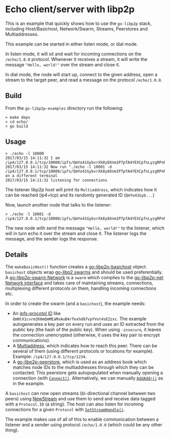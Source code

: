 # Echo client/server with libp2p

This is an example that quickly shows how to use the `go-libp2p` stack, including Host/Basichost, Network/Swarm, Streams, Peerstores and Multiaddresses.

This example can be started in either listen mode, or dial mode.

In listen mode, it will sit and wait for incoming connections on the `/echo/1.0.0` protocol. Whenever it receives a stream, it will write the message `"Hello, world!"` over the stream and close it.

In dial mode, the node will start up, connect to the given address, open a stream to the target peer, and read a message on the protocol `/echo/1.0.0`.

## Build

From the `go-libp2p-examples` directory run the following:

```
> make deps
> cd echo/
> go build
```

## Usage

```
> ./echo -l 10000
2017/03/15 14:11:32 I am /ip4/127.0.0.1/tcp/10000/ipfs/QmYo41GybvrXk8y8Xnm1P7pfA4YEXCpfnLyzgRPnNbG35e
2017/03/15 14:11:32 Now run "./echo -l 10001 -d /ip4/127.0.0.1/tcp/10000/ipfs/QmYo41GybvrXk8y8Xnm1P7pfA4YEXCpfnLyzgRPnNbG35e" on a different terminal
2017/03/15 14:11:32 listening for connections
```

The listener libp2p host will print its `Multiaddress`, which indicates how it can be reached (ip4+tcp) and its randomly generated ID (`QmYo41Gyb...`)

Now, launch another node that talks to the listener:

```
> ./echo -l 10001 -d /ip4/127.0.0.1/tcp/10000/ipfs/QmYo41GybvrXk8y8Xnm1P7pfA4YEXCpfnLyzgRPnNbG35e
```

The new node with send the message `"Hello, world!"` to the listener, which will in turn echo it over the stream and close it. The listener logs the message, and the sender logs the response.

## Details

The `makeBasicHost()` function creates a [go-libp2p-basichost](https://godoc.org/github.com/libp2p/go-libp2p/p2p/host/basic) object. `basichost` objects wrap [go-libp2 swarms](https://godoc.org/github.com/libp2p/go-libp2p-swarm#Swarm) and should be used preferentially. A [go-libp2p-swarm Network](https://godoc.org/github.com/libp2p/go-libp2p-swarm#Network) is a `swarm` which complies to the [go-libp2p-net Network interface](https://godoc.org/github.com/libp2p/go-libp2p-net#Network) and takes care of maintaining streams, connections, multiplexing different protocols on them, handling incoming connections etc.

In order to create the swarm (and a `basichost`), the example needs:

- An [ipfs-procotol ID](https://godoc.org/github.com/libp2p/go-libp2p-peer#ID) like `QmNtX1cvrm2K6mQmMEaMxAuB4rTexhd87vpYVot4sEZzxc`. The example autogenerates a key pair on every run and uses an ID extracted from the public key (the hash of the public key). When using `-insecure`, it leaves the connection unencrypted (otherwise, it uses the key pair to encrypt communications).
- A [Multiaddress](https://godoc.org/github.com/multiformats/go-multiaddr), which indicates how to reach this peer. There can be several of them (using different protocols or locations for example). Example: `/ip4/127.0.0.1/tcp/1234`.
- A [go-libp2p-peerstore](https://godoc.org/github.com/libp2p/go-libp2p-peerstore), which is used as an address book which matches node IDs to the multiaddresses through which they can be contacted. This peerstore gets autopopulated when manually opening a connection (with [`Connect()`](https://godoc.org/github.com/libp2p/go-libp2p/p2p/host/basic#BasicHost.Connect). Alternatively, we can manually [`AddAddr()`](https://godoc.org/github.com/libp2p/go-libp2p-peerstore#AddrManager.AddAddr) as in the example.

A `basichost` can now open streams (bi-directional channel between two peers) using [NewStream](https://godoc.org/github.com/libp2p/go-libp2p/p2p/host/basic#BasicHost.NewStream) and use them to send and receive data tagged with a `Protocol.ID` (a string). The host can also listen for incoming connections for a given
`Protocol` with [`SetStreamHandle()`](https://godoc.org/github.com/libp2p/go-libp2p/p2p/host/basic#BasicHost.SetStreamHandler).

The example makes use of all of this to enable communication between a listener and a sender using protocol `/echo/1.0.0` (which could be any other thing).
